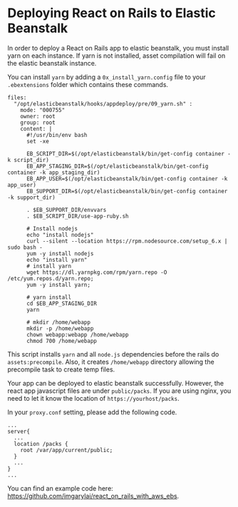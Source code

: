# Deploying React on Rails to Elastic Beanstalk

In order to deploy a React on Rails app to elastic beanstalk, you must install yarn on each instance.
If yarn is not installed, asset compilation will fail on the elastic beanstalk instance.

You can install `yarn` by adding a `0x_install_yarn.config` file to your `.ebextensions` folder which contains these commands.

```
files:
  "/opt/elasticbeanstalk/hooks/appdeploy/pre/09_yarn.sh" :
    mode: "000755"
    owner: root
    group: root
    content: |
      #!/usr/bin/env bash
      set -xe

      EB_SCRIPT_DIR=$(/opt/elasticbeanstalk/bin/get-config container -k script_dir)
      EB_APP_STAGING_DIR=$(/opt/elasticbeanstalk/bin/get-config container -k app_staging_dir)
      EB_APP_USER=$(/opt/elasticbeanstalk/bin/get-config container -k app_user)
      EB_SUPPORT_DIR=$(/opt/elasticbeanstalk/bin/get-config container -k support_dir)

      . $EB_SUPPORT_DIR/envvars
      . $EB_SCRIPT_DIR/use-app-ruby.sh

      # Install nodejs
      echo "install nodejs"
      curl --silent --location https://rpm.nodesource.com/setup_6.x | sudo bash -
      yum -y install nodejs
      echo "install yarn"
      # install yarn
      wget https://dl.yarnpkg.com/rpm/yarn.repo -O /etc/yum.repos.d/yarn.repo;
      yum -y install yarn;

      # yarn install
      cd $EB_APP_STAGING_DIR
      yarn

      # mkdir /home/webapp
      mkdir -p /home/webapp
      chown webapp:webapp /home/webapp
      chmod 700 /home/webapp
```

This script installs `yarn` and all `node.js` dependencies before the rails do `assets:precompile`. Also, it creates `/home/webapp` directory allowing the precompile task to create temp files. 

Your app can be deployed to elastic beanstalk successfully. However, the react app javascript files are under `public/packs`. If you are using nginx, you need to let it know the location of `https://yourhost/packs`. 

In your `proxy.conf` setting, please add the following code.

```
...
server{
  ...
  location /packs {
    root /var/app/current/public;
  }
  ...
}
...
```

You can find an example code here: https://github.com/imgarylai/react_on_rails_with_aws_ebs.

